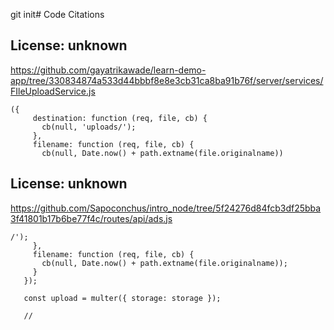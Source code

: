 git init# Code Citations

## License: unknown
https://github.com/gayatrikawade/learn-demo-app/tree/330834874a533d44bbbf8e8e3cb31ca8ba91b76f/server/services/FIleUploadService.js

```
({
     destination: function (req, file, cb) {
       cb(null, 'uploads/');
     },
     filename: function (req, file, cb) {
       cb(null, Date.now() + path.extname(file.originalname))
```


## License: unknown
https://github.com/Sapoconchus/intro_node/tree/5f24276d84fcb3df25bba3f41801b17b6be77f4c/routes/api/ads.js

```
/');
     },
     filename: function (req, file, cb) {
       cb(null, Date.now() + path.extname(file.originalname));
     }
   });

   const upload = multer({ storage: storage });

   //
```

